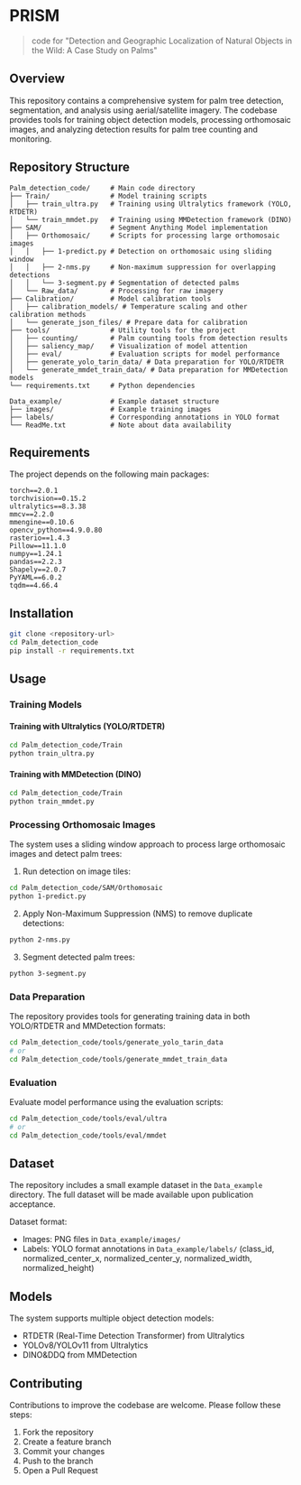 # PRISM
> code for "Detection and Geographic Localization of Natural Objects in the Wild: A Case Study on Palms"

## Overview
This repository contains a comprehensive system for palm tree detection, segmentation, and analysis using aerial/satellite imagery. The codebase provides tools for training object detection models, processing orthomosaic images, and analyzing detection results for palm tree counting and monitoring.

## Repository Structure

```
Palm_detection_code/     # Main code directory
├── Train/               # Model training scripts
│   ├── train_ultra.py   # Training using Ultralytics framework (YOLO, RTDETR)
│   └── train_mmdet.py   # Training using MMDetection framework (DINO)
├── SAM/                 # Segment Anything Model implementation
│   ├── Orthomosaic/     # Scripts for processing large orthomosaic images
│   │   ├── 1-predict.py # Detection on orthomosaic using sliding window
│   │   ├── 2-nms.py     # Non-maximum suppression for overlapping detections
│   │   └── 3-segment.py # Segmentation of detected palms
│   └── Raw_data/        # Processing for raw imagery
├── Calibration/         # Model calibration tools
│   ├── calibration_models/ # Temperature scaling and other calibration methods
│   └── generate_json_files/ # Prepare data for calibration
├── tools/               # Utility tools for the project
│   ├── counting/        # Palm counting tools from detection results
│   ├── saliency_map/    # Visualization of model attention
│   ├── eval/            # Evaluation scripts for model performance
│   ├── generate_yolo_tarin_data/ # Data preparation for YOLO/RTDETR
│   └── generate_mmdet_train_data/ # Data preparation for MMDetection models
└── requirements.txt     # Python dependencies

Data_example/            # Example dataset structure
├── images/              # Example training images
├── labels/              # Corresponding annotations in YOLO format
└── ReadMe.txt           # Note about data availability
```

## Requirements
The project depends on the following main packages:

```
torch==2.0.1
torchvision==0.15.2
ultralytics==8.3.38
mmcv==2.2.0
mmengine==0.10.6
opencv_python==4.9.0.80
rasterio==1.4.3
Pillow==11.1.0
numpy==1.24.1
pandas==2.2.3
Shapely==2.0.7
PyYAML==6.0.2
tqdm==4.66.4
```

## Installation

```bash
git clone <repository-url>
cd Palm_detection_code
pip install -r requirements.txt
```

## Usage

### Training Models

#### Training with Ultralytics (YOLO/RTDETR)
```bash
cd Palm_detection_code/Train
python train_ultra.py
```

#### Training with MMDetection (DINO)
```bash
cd Palm_detection_code/Train
python train_mmdet.py
```

### Processing Orthomosaic Images

The system uses a sliding window approach to process large orthomosaic images and detect palm trees:

1. Run detection on image tiles:
```bash
cd Palm_detection_code/SAM/Orthomosaic
python 1-predict.py
```

2. Apply Non-Maximum Suppression (NMS) to remove duplicate detections:
```bash
python 2-nms.py
```

3. Segment detected palm trees:
```bash
python 3-segment.py
```

### Data Preparation

The repository provides tools for generating training data in both YOLO/RTDETR and MMDetection formats:

```bash
cd Palm_detection_code/tools/generate_yolo_tarin_data
# or
cd Palm_detection_code/tools/generate_mmdet_train_data
```

### Evaluation

Evaluate model performance using the evaluation scripts:

```bash
cd Palm_detection_code/tools/eval/ultra
# or
cd Palm_detection_code/tools/eval/mmdet
```

## Dataset

The repository includes a small example dataset in the `Data_example` directory. The full dataset will be made available upon publication acceptance.

Dataset format:
- Images: PNG files in `Data_example/images/`
- Labels: YOLO format annotations in `Data_example/labels/` (class_id, normalized_center_x, normalized_center_y, normalized_width, normalized_height)

## Models

The system supports multiple object detection models:
- RTDETR (Real-Time Detection Transformer) from Ultralytics
- YOLOv8/YOLOv11 from Ultralytics
- DINO&DDQ from MMDetection

## Contributing

Contributions to improve the codebase are welcome. Please follow these steps:
1. Fork the repository
2. Create a feature branch
3. Commit your changes
4. Push to the branch
5. Open a Pull Request

